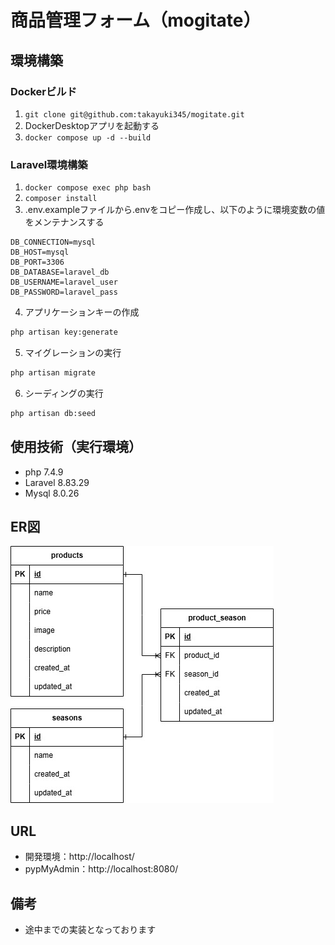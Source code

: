 # 商品管理フォーム（mogitate）

## 環境構築

### Dockerビルド
1. `git clone git@github.com:takayuki345/mogitate.git`
2. DockerDesktopアプリを起動する
3. `docker compose up -d --build`

### Laravel環境構築
1. `docker compose exec php bash`
2. `composer install`
3. .env.exampleファイルから.envをコピー作成し、以下のように環境変数の値をメンテナンスする
``` text
DB_CONNECTION=mysql
DB_HOST=mysql
DB_PORT=3306
DB_DATABASE=laravel_db
DB_USERNAME=laravel_user
DB_PASSWORD=laravel_pass
```
4. アプリケーションキーの作成
``` bash
php artisan key:generate
```
5. マイグレーションの実行
``` bash
php artisan migrate
```
6. シーディングの実行
``` bash
php artisan db:seed
```

## 使用技術（実行環境）
- php 7.4.9
- Laravel 8.83.29
- Mysql 8.0.26

## ER図
![ER図](ER_Diagram.jpg)

## URL
- 開発環境：http://localhost/
- pypMyAdmin：http://localhost:8080/

## 備考
- 途中までの実装となっております